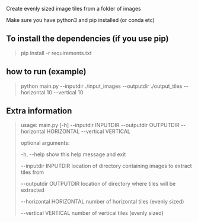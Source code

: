 Create evenly sized image tiles from a folder of images

Make sure you have python3 and pip installed (or conda etc)

## To install the dependencies (if you use pip)
> pip install -r requirements.txt

## how to run (example)
> python main.py --inputdir ./input_images --outputdir ./output_tiles --horizontal 10 --vertical 10

## Extra information
> 
> usage: main.py [-h] --inputdir INPUTDIR --outputdir OUTPUTDIR --horizontal HORIZONTAL --vertical VERTICAL
> 
> optional arguments:
> 
>   -h, --help            show this help message and exit
> 
>   --inputdir INPUTDIR   location of directory containing images to extract tiles from
> 
>   --outputdir OUTPUTDIR
>                         location of directory where tiles will be extracted
> 
>   --horizontal HORIZONTAL
>                         number of horizontal tiles (evenly sized)
> 
>   --vertical VERTICAL   number of vertical tiles (evenly sized)
> 
